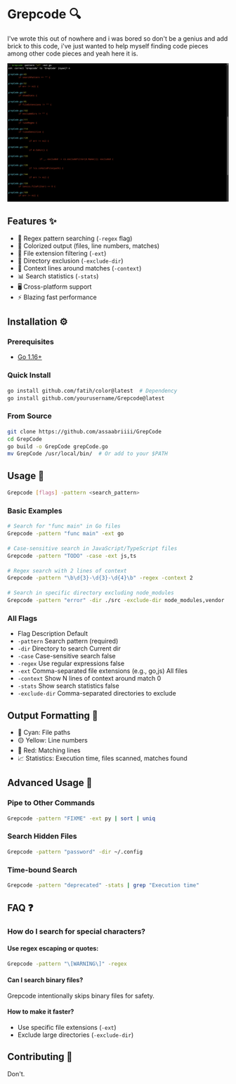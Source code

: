# Grepcode 🔍

I've wrote this out of nowhere and i was bored so don't be a genius and add brick to this code, i've just wanted to help myself finding code pieces among other code pieces and yeah here it is.

![Grepcode Demo](demo.png)

## Features ✨

- 🔎 Regex pattern searching (`-regex` flag)
- 🎨 Colorized output (files, line numbers, matches)
- 📂 File extension filtering (`-ext`)
- 🚫 Directory exclusion (`-exclude-dir`)
- 📜 Context lines around matches (`-context`)
- 📊 Search statistics (`-stats`)
- 🖥 Cross-platform support
- ⚡ Blazing fast performance

## Installation ⚙️

### Prerequisites

- [Go 1.16+](https://go.dev/dl/)

### Quick Install

```bash
go install github.com/fatih/color@latest  # Dependency
go install github.com/yourusername/Grepcode@latest
```

### From Source

```bash
git clone https://github.com/assaabriiii/GrepCode
cd GrepCode
go build -o GrepCode grepCode.go
mv GrepCode /usr/local/bin/  # Or add to your $PATH
```

## Usage 🚀

```bash
Grepcode [flags] -pattern <search_pattern>
```

### Basic Examples

```bash
# Search for "func main" in Go files
Grepcode -pattern "func main" -ext go

# Case-sensitive search in JavaScript/TypeScript files
Grepcode -pattern "TODO" -case -ext js,ts

# Regex search with 2 lines of context
Grepcode -pattern "\b\d{3}-\d{3}-\d{4}\b" -regex -context 2

# Search in specific directory excluding node_modules
Grepcode -pattern "error" -dir ./src -exclude-dir node_modules,vendor
```

### All Flags
  
- Flag	Description	Default
- `-pattern`	Search pattern (required)
- `-dir`	Directory to search	Current dir
- `-case`	Case-sensitive search	false
- `-regex`	Use regular expressions	false
- `-ext`	Comma-separated file extensions (e.g., go,js)	All files
- `-context`	Show N lines of context around match	0
- `-stats`	Show search statistics	false
- `-exclude-dir`	Comma-separated directories to exclude	

## Output Formatting 🎨

- 🔵 Cyan: File paths
- 🟡 Yellow: Line numbers
- 🔴 Red: Matching lines
- 📈 Statistics: Execution time, files scanned, matches found

## Advanced Usage 🧠

### Pipe to Other Commands

```bash
Grepcode -pattern "FIXME" -ext py | sort | uniq
```

### Search Hidden Files

```bash
Grepcode -pattern "password" -dir ~/.config
```

### Time-bound Search

```bash
Grepcode -pattern "deprecated" -stats | grep "Execution time"
```

## FAQ ❓

### How do I search for special characters?

#### Use regex escaping or quotes:

```bash
Grepcode -pattern "\[WARNING\]" -regex
```

#### Can I search binary files?

Grepcode intentionally skips binary files for safety.

#### How to make it faster?

- Use specific file extensions (`-ext`)
- Exclude large directories (`-exclude-dir`)

## Contributing 🤝

Don't.

